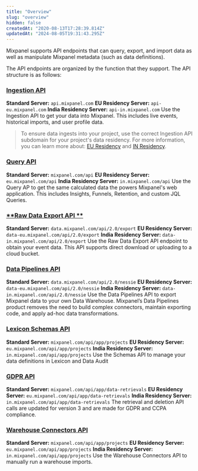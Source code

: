 ```yaml
---
title: "Overview"
slug: "overview"
hidden: false
createdAt: "2020-08-13T17:28:39.814Z"
updatedAt: "2024-08-05T19:31:43.295Z"
---
```


Mixpanel supports API endpoints that can query, export, and import data as well as manipulate Mixpanel metadata (such as data definitions).

The API endpoints are organized by the function that they support. The API structure is as follows:

### [**Ingestion API**](ref:ingestion-api)

**Standard Server:** `api.mixpanel.com`
**EU Residency Server:** `api-eu.mixpanel.com`
**India Residency Server:** `api-in.mixpanel.com`
Use the Ingestion API to get your data into Mixpanel. This includes live events, historical imports, and user profile data. 

> To ensure data ingests into your project, use the correct Ingestion API subdomain for your project's data residency. For more information, you can learn more about: [EU Residency](https://docs.mixpanel.com/docs/privacy/eu-residency) and [IN Residency](https://docs.mixpanel.com/docs/privacy/in-residency).

### [**Query API**](ref:query-api)

**Standard Server:** `mixpanel.com/api`
**EU Residency Server:** `eu.mixpanel.com/api`
**India Residency Server:** `in.mixpanel.com/api`
Use the Query AP to get the same calculated data the powers Mixpanel's web application. This includes Insights, Funnels, Retention, and custom JQL Queries.

### [**Raw Data Export API **](ref:raw-data-export-api)

**Standard Server:** `data.mixpanel.com/api/2.0/export`
**EU Residency Server:** `data-eu.mixpanel.com/api/2.0/export`
**India Residency Server:** `data-in.mixpanel.com/api/2.0/export`
Use the Raw Data Export API endpoint to obtain your event data. This API supports direct download or uploading to a cloud bucket.

### [**Data Pipelines API**](ref:overview-2)

**Standard Server:** `data.mixpanel.com/api/2.0/nessie`
**EU Residency Server:** `data-eu.mixpanel.com/api/2.0/nessie`
**India Residency Server:** `data-in.mixpanel.com/api/2.0/nessie`
Use the Data Pipelines API to export Mixpanel data to your own Data Warehouse. Mixpanel’s Data Pipelines product removes the need to build complex connectors, maintain exporting code, and apply ad-hoc data transformations.

### [**Lexicon Schemas API**](ref:lexicon-schemas-api)

**Standard Server:** `mixpanel.com/api/app/projects`
**EU Residency Server:** `eu.mixpanel.com/api/app/projects`
**India Residency Server:** `in.mixpanel.com/api/app/projects`
Use the Schemas API to manage your data definitions in Lexicon and Data Audit

### [**GDPR API**](ref:gdpr-api)

**Standard Server:** `mixpanel.com/api/app/data-retrievals`
**EU Residency Server:** `eu.mixpanel.com/api/app/data-retrievals`
**India Residency Server:** `in.mixpanel.com/api/app/data-retrievals`
The retrieval and deletion API calls are updated for version 3 and are made for GDPR and CCPA compliance.

### [**Warehouse Connectors API**](ref:warehouse-connectors-api)

**Standard Server:** `mixpanel.com/api/app/projects`
**EU Residency Server:** `eu.mixpanel.com/api/app/projects`
**India Residency Server:** `in.mixpanel.com/api/app/projects`
Use the Warehouse Connectors API to manually run a warehouse imports.
